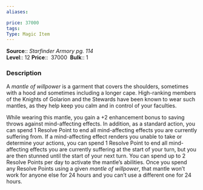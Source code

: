 ```yaml
---
aliases: 

price: 37000
tags: 
Type: Magic Item
---
```

**Source**:: _Starfinder Armory pg. 114_  
**Level**:: 12
**Price**::  37000 
**Bulk**:: 1

### Description

A _mantle of willpower_ is a garment that covers the shoulders, sometimes with a hood and sometimes including a longer cape. High-ranking members of the Knights of Golarion and the Stewards have been known to wear such mantles, as they help keep you calm and in control of your faculties.  
  
While wearing this mantle, you gain a +2 enhancement bonus to saving throws against mind-affecting effects. In addition, as a standard action, you can spend 1 Resolve Point to end all mind-affecting effects you are currently suffering from. If a mind-affecting effect renders you unable to take or determine your actions, you can spend 1 Resolve Point to end all mind-affecting effects you are currently suffering at the start of your turn, but you are then stunned until the start of your next turn. You can spend up to 2 Resolve Points per day to activate the mantle’s abilities. Once you spend any Resolve Points using a given _mantle of willpower_, that mantle won’t work for anyone else for 24 hours and you can’t use a different one for 24 hours.
